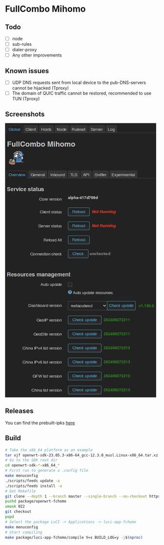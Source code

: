# FullCombo Mihomo

## Todo

- [ ] node
- [ ] sub-rules
- [ ] dialer-proxy
- [ ] Any other improvements

## Known issues

- [ ] UDP DNS requests sent from local device to the pub-DNS-servers cannot be hijacked (Tproxy)
- [ ] The domain of QUIC traffic cannot be restored, recommended to use TUN (Tproxy)

## Screenshots

![global](assets/img/global.png "global")

## Releases

You can find the prebuilt-ipks [here](https://fantastic-packages.github.io/packages/)

## Build

``` bash
# Take the x86_64 platform as an example
tar xjf openwrt-sdk-23.05.3-x86-64_gcc-12.3.0_musl.Linux-x86_64.tar.xz
# Go to the SDK root dir
cd openwrt-sdk-*-x86_64_*
# First run to generate a .config file
make menuconfig
./scripts/feeds update -a
./scripts/feeds install -a
# Get Makefile
git clone --depth 1 --branch master --single-branch --no-checkout https://github.com/muink/openwrt-fchomo.git package/openwrt-fchomo
pushd package/openwrt-fchomo
umask 022
git checkout
popd
# Select the package LuCI -> Applications -> luci-app-fchomo
make menuconfig
# Start compiling
make package/luci-app-fchomo/compile V=s BUILD_LOG=y -j$(nproc)
```
